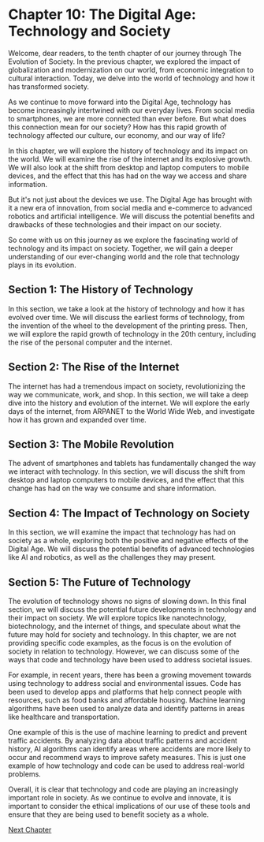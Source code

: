 # Chapter 10: The Digital Age: Technology and Society

Welcome, dear readers, to the tenth chapter of our journey through The Evolution of Society. In the previous chapter, we explored the impact of globalization and modernization on our world, from economic integration to cultural interaction. Today, we delve into the world of technology and how it has transformed society.

As we continue to move forward into the Digital Age, technology has become increasingly intertwined with our everyday lives. From social media to smartphones, we are more connected than ever before. But what does this connection mean for our society? How has this rapid growth of technology affected our culture, our economy, and our way of life?

In this chapter, we will explore the history of technology and its impact on the world. We will examine the rise of the internet and its explosive growth. We will also look at the shift from desktop and laptop computers to mobile devices, and the effect that this has had on the way we access and share information.

But it's not just about the devices we use. The Digital Age has brought with it a new era of innovation, from social media and e-commerce to advanced robotics and artificial intelligence. We will discuss the potential benefits and drawbacks of these technologies and their impact on our society.

So come with us on this journey as we explore the fascinating world of technology and its impact on society. Together, we will gain a deeper understanding of our ever-changing world and the role that technology plays in its evolution.
## Section 1: The History of Technology

In this section, we take a look at the history of technology and how it has evolved over time. We will discuss the earliest forms of technology, from the invention of the wheel to the development of the printing press. Then, we will explore the rapid growth of technology in the 20th century, including the rise of the personal computer and the internet.

## Section 2: The Rise of the Internet

The internet has had a tremendous impact on society, revolutionizing the way we communicate, work, and shop. In this section, we will take a deep dive into the history and evolution of the internet. We will explore the early days of the internet, from ARPANET to the World Wide Web, and investigate how it has grown and expanded over time.

## Section 3: The Mobile Revolution

The advent of smartphones and tablets has fundamentally changed the way we interact with technology. In this section, we will discuss the shift from desktop and laptop computers to mobile devices, and the effect that this change has had on the way we consume and share information.

## Section 4: The Impact of Technology on Society

In this section, we will examine the impact that technology has had on society as a whole, exploring both the positive and negative effects of the Digital Age. We will discuss the potential benefits of advanced technologies like AI and robotics, as well as the challenges they may present.

## Section 5: The Future of Technology

The evolution of technology shows no signs of slowing down. In this final section, we will discuss the potential future developments in technology and their impact on society. We will explore topics like nanotechnology, biotechnology, and the internet of things, and speculate about what the future may hold for society and technology.
In this chapter, we are not providing specific code examples, as the focus is on the evolution of society in relation to technology. However, we can discuss some of the ways that code and technology have been used to address societal issues.

For example, in recent years, there has been a growing movement towards using technology to address social and environmental issues. Code has been used to develop apps and platforms that help connect people with resources, such as food banks and affordable housing. Machine learning algorithms have been used to analyze data and identify patterns in areas like healthcare and transportation.

One example of this is the use of machine learning to predict and prevent traffic accidents. By analyzing data about traffic patterns and accident history, AI algorithms can identify areas where accidents are more likely to occur and recommend ways to improve safety measures. This is just one example of how technology and code can be used to address real-world problems.

Overall, it is clear that technology and code are playing an increasingly important role in society. As we continue to evolve and innovate, it is important to consider the ethical implications of our use of these tools and ensure that they are being used to benefit society as a whole.


[Next Chapter](11_Chapter11.md)